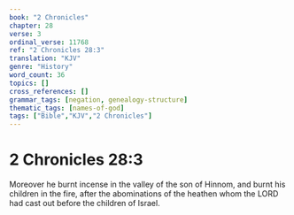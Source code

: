 ```yaml
---
book: "2 Chronicles"
chapter: 28
verse: 3
ordinal_verse: 11768
ref: "2 Chronicles 28:3"
translation: "KJV"
genre: "History"
word_count: 36
topics: []
cross_references: []
grammar_tags: [negation, genealogy-structure]
thematic_tags: [names-of-god]
tags: ["Bible","KJV","2 Chronicles"]
---
```


# 2 Chronicles 28:3

Moreover he burnt incense in the valley of the son of Hinnom, and burnt his children in the fire, after the abominations of the heathen whom the LORD had cast out before the children of Israel.
